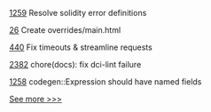 
[1259](https://github.com/hyperledger/solang/pull/1259) Resolve solidity error definitions

[26](https://github.com/hyperledger/aries-acapy-docs/pull/26) Create overrides/main.html

[440](https://github.com/hyperledger-labs/fabric-operations-console/pull/440) Fix timeouts & streamline requests

[2382](https://github.com/hyperledger/cacti/pull/2382) chore(docs): fix dci-lint failure

[1258](https://github.com/hyperledger/solang/pull/1258) codegen::Expression should have named fields


[See more >>>](https://start-here.hyperledger.org/pull-requests)
